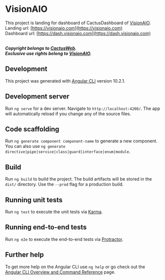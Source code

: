 # VisionAIO

This project is landing for dashboard of CactusDashboard of [VisionAIO](https://vk.com/visionio). <br />
Landing url: [https://visionaio.com](https://visionaio.com) <br />
Dashboard url: [https://dash.visionaio.com](https://dash.visionaio.com) <br /> <br />

***Copyright belongs to [CactusWeb](https://manager.cactusweb.io).*** <br />
***Exclusive use rights belong to [VisionAIO](https://visionaio.com).***

## Development

This project was generated with [Angular CLI](https://github.com/angular/angular-cli) version 10.2.1. 

## Development server

Run `ng serve` for a dev server. Navigate to `http://localhost:4200/`. The app will automatically reload if you change any of the source files.

## Code scaffolding

Run `ng generate component component-name` to generate a new component. You can also use `ng generate directive|pipe|service|class|guard|interface|enum|module`.

## Build

Run `ng build` to build the project. The build artifacts will be stored in the `dist/` directory. Use the `--prod` flag for a production build.

## Running unit tests

Run `ng test` to execute the unit tests via [Karma](https://karma-runner.github.io).

## Running end-to-end tests

Run `ng e2e` to execute the end-to-end tests via [Protractor](http://www.protractortest.org/).

## Further help

To get more help on the Angular CLI use `ng help` or go check out the [Angular CLI Overview and Command Reference](https://angular.io/cli) page.
